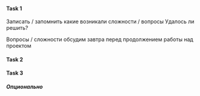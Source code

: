 #### Task 1
Записать / запомнить какие возникали сложности / вопросы
Удалось ли решить?

Вопросы / сложности обсудим завтра перед продолжением работы над проектом

#### Task 2


#### Task 3
##### *Опционально*












